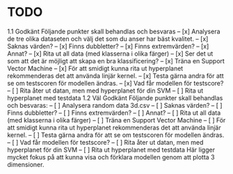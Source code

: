 # TODO
1.1 Godkänt
Följande punkter skall behandlas och besvaras
– [x] Analysera de tre olika dataseten och välj det som du anser har bäst kvalitet.
    – [x] Saknas värden?
    – [x] Finns dubbletter?
    – [x] Finns extremvärden?
    – [x] Annat?
– [x] Rita ut all data (med klasserna i olika färger)
    – [x] Ser det ut som att det är möjligt att skapa en bra klassificering?
– [x] Träna en Support Vector Machine
    – [x] För att smidigt kunna rita ut hyperplanet rekommenderas det att använda linjär kernel.
    – [x] Testa gärna andra för att se om testscoren för modellen ändras.
– [x] Vad får modellen för testscore?
– [ ] Rita åter ut datan, men med hyperplanet för din SVM
    – [ ] Rita ut hyperplanet med testdata
1.2 Väl Godkänt
Följande punkter skall behandlas och besvaras:
– [ ] Analysera random data 3d.csv
    – [ ] Saknas värden?
    – [ ] Finns dubbletter?
    – [ ] Finns extremvärden?
    – [ ] Annat?
– [ ] Rita ut all data (med klasserna i olika färger) – [ ] Träna en Support Vector Machine
    – [ ] För att smidigt kunna rita ut hyperplanet rekommenderas det att använda linjär kernel.
    – [ ] Testa gärna andra för att se om testscoren för modellen ändras. – [ ] Vad får modellen för testscore?
– [ ] Rita åter ut datan, men med hyperplanet för din SVM
    – [ ] Rita ut hyperplanet med testdata
    Här ligger mycket fokus på att kunna visa och förklara modellen genom att plotta 3 dimensioner.